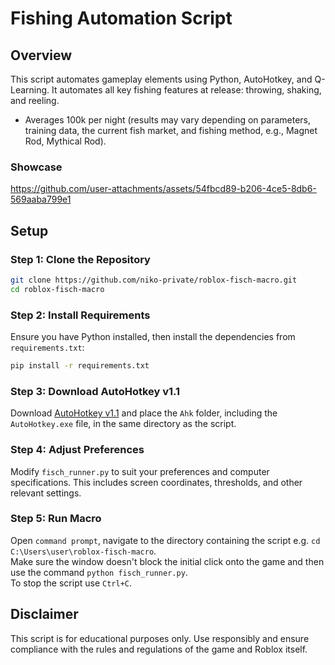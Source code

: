 # Fishing Automation Script

## Overview

This script automates gameplay elements using Python, AutoHotkey, and Q-Learning. It automates all key fishing features at release: throwing, shaking, and reeling.

 - Averages 100k per night (results may vary depending on parameters, training data, the current fish market, and fishing method, e.g., Magnet Rod, Mythical Rod).

### Showcase
https://github.com/user-attachments/assets/54fbcd89-b206-4ce5-8db6-569aaba799e1


## Setup

### Step 1: Clone the Repository

```bash
git clone https://github.com/niko-private/roblox-fisch-macro.git
cd roblox-fisch-macro
```

### Step 2: Install Requirements

Ensure you have Python installed, then install the dependencies from `requirements.txt`:

```bash
pip install -r requirements.txt
```

### Step 3: Download AutoHotkey v1.1

Download [AutoHotkey v1.1](https://www.autohotkey.com/) and place the `Ahk` folder, including the `AutoHotkey.exe` file, in the same directory as the script.

### Step 4: Adjust Preferences

Modify `fisch_runner.py` to suit your preferences and computer specifications. This includes screen coordinates, thresholds, and other relevant settings.

### Step 5: Run Macro

Open `command prompt`, navigate to the directory containing the script e.g. `cd C:\Users\user\roblox-fisch-macro`.  
Make sure the window doesn't block the initial click onto the game and then use the command `python fisch_runner.py`.  
To stop the script use `Ctrl+C`.

## Disclaimer

This script is for educational purposes only. Use responsibly and ensure compliance with the rules and regulations of the game and Roblox itself.

